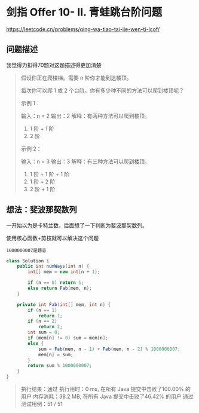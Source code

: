 # 剑指 Offer 10- II. 青蛙跳台阶问题

https://leetcode.cn/problems/qing-wa-tiao-tai-jie-wen-ti-lcof/



## 问题描述

我觉得力扣得70题对这题描述得更加清楚

> 假设你正在爬楼梯。需要 n 阶你才能到达楼顶。
>
> 每次你可以爬 1 或 2 个台阶。你有多少种不同的方法可以爬到楼顶呢？
>
>  
>
> 示例 1：
>
> 输入：n = 2
> 输出：2
> 解释：有两种方法可以爬到楼顶。
>
> 1. 1 阶 + 1 阶
> 2. 2 阶
>
> 示例 2：
>
> 输入：n = 3
> 输出：3
> 解释：有三种方法可以爬到楼顶。
>
> 1. 1 阶 + 1 阶 + 1 阶
> 2. 1 阶 + 2 阶
> 3. 2 阶 + 1 阶



## 想法：斐波那契数列

一开始以为是卡特兰数，后面想了一下判断为斐波那契数列。

使用核心函数+剪枝就可以解决这个问题

`1000000007是题意`

```java
class Solution {
    public int numWays(int n) {
        int[] mem = new int[n + 1];

        if (n == 0) return 1;
        else return Fab(mem, n);
    }

    private int Fab(int[] mem, int n) {
        if (n == 1)
            return 1;
        if (n == 2)
            return 2;
        int sum = 0;
        if (mem[n] != 0) sum = mem[n];
        else {
            sum = Fab(mem, n - 1) + Fab(mem, n - 2) % 1000000007;
            mem[n] = sum;
        }
        return sum % 1000000007;
    }
}
```

> 执行结果：通过
> 执行用时：0 ms, 在所有 Java 提交中击败了100.00% 的用户
> 内存消耗：38.2 MB, 在所有 Java 提交中击败了46.42% 的用户
> 通过测试用例：51 / 51

